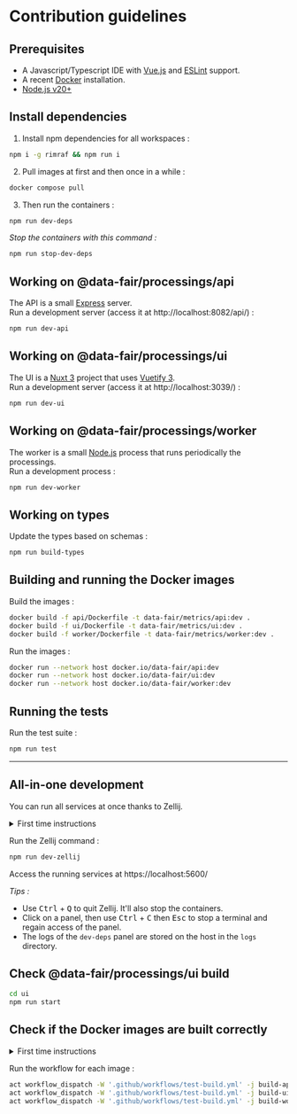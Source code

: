 # Contribution guidelines

## Prerequisites

- A Javascript/Typescript IDE with [Vue.js](https://vuejs.org/) and [ESLint](https://marketplace.visualstudio.com/items?itemName=dbaeumer.vscode-eslint) support.
- A recent [Docker](https://docs.docker.com/engine/install/) installation.
- [Node.js v20+](https://nodejs.org/)

## Install dependencies

1) Install npm dependencies for all workspaces :

```sh
npm i -g rimraf && npm run i
```

2) Pull images at first and then once in a while :

```sh
docker compose pull
```

3) Then run the containers :

```sh
npm run dev-deps
```

*Stop the containers with this command :*

```sh
npm run stop-dev-deps
```

## Working on @data-fair/processings/api

The API is a small [Express](https://expressjs.com) server.  
Run a development server (access it at http://localhost:8082/api/) :

```sh
npm run dev-api
```

## Working on @data-fair/processings/ui

The UI is a [Nuxt 3](https://nuxt.com/) project that uses [Vuetify 3](https://vuetifyjs.com/).  
Run a development server (access it at http://localhost:3039/) :

```sh
npm run dev-ui
```

## Working on @data-fair/processings/worker

The worker is a small [Node.js](https://nodejs.org) process that runs periodically the processings.  
Run a development process :

```sh
npm run dev-worker
```

## Working on types

Update the types based on schemas :

```sh
npm run build-types
```

## Building and running the Docker images

Build the images :

```sh
docker build -f api/Dockerfile -t data-fair/metrics/api:dev .
docker build -f ui/Dockerfile -t data-fair/metrics/ui:dev .
docker build -f worker/Dockerfile -t data-fair/metrics/worker:dev .
```

Run the images :

```sh
docker run --network host docker.io/data-fair/api:dev
docker run --network host docker.io/data-fair/ui:dev
docker run --network host docker.io/data-fair/worker:dev
```

## Running the tests

Run the test suite :

```sh
npm run test
```

---

## All-in-one development

You can run all services at once thanks to Zellij.

<details>
<summary>First time instructions</summary>

1) Install Rust's Cargo
```sh
curl https://sh.rustup.rs -sSf | sh
# choose 1 when prompted
```
2) Install Zellij
```sh
cargo install --locked zellij
```
3) Install NVM
```sh
curl -o- https://raw.githubusercontent.com/nvm-sh/nvm/master/install.sh | bash
# in processings
nvm install
```
</details>

Run the Zellij command :

```sh
npm run dev-zellij
```

Access the running services at https://localhost:5600/

*Tips :*
- Use <kbd>Ctrl</kbd> + <kbd>Q</kbd> to quit Zellij. It'll also stop the containers.
- Click on a panel, then use <kbd>Ctrl</kbd> + <kbd>C</kbd> then <kbd>Esc</kbd> to stop a terminal and regain access of the panel.
- The logs of the `dev-deps` panel are stored on the host in the `logs` directory.

## Check @data-fair/processings/ui build

```sh
cd ui
npm run start
```

## Check if the Docker images are built correctly

<details>
<summary>First time instructions</summary>

1) Install Homebrew

```sh
/bin/bash -c "$(curl -fsSL https://raw.githubusercontent.com/Homebrew/install/HEAD/install.sh)"
# don't forget to run the 2 commands shown at the end of the output
```

2) Install act

```sh
brew install act
```

*On act's first run, you will be prompted to choose an image size. The medium one is the one to choose*

</details>

Run the workflow for each image :

```sh
act workflow_dispatch -W '.github/workflows/test-build.yml' -j build-api
act workflow_dispatch -W '.github/workflows/test-build.yml' -j build-ui
act workflow_dispatch -W '.github/workflows/test-build.yml' -j build-worker
```
